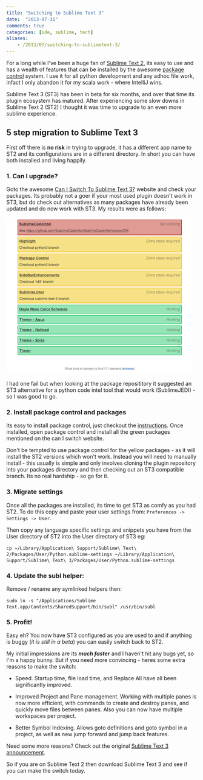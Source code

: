 ```yaml
---
title: "Switching to Sublime Text 3"
date:  "2013-07-31"
comments: true
categories: [ide, sublime, tech]
aliases:
    - /2013/07/switching-to-sublimetext-3/
---
```


For a long while I've been a huge fan of [Sublime Text 2](http://www.sublimetext.com/),
its easy to use and has a wealth of features that can be installed by the
awesome [package control](http://wbond.net/sublime_packages/package_control)
system. I use it for all python development and any adhoc file work, infact I
only abandon it for my scala work - where IntelliJ wins.

Sublime Text 3 (ST3) has been in beta for six months, and over that time its
plugin ecosystem has matured.  After experiencing some slow downs in
Sublime Text 2 (ST2) I thought it was time to upgrade to an even more
sublime experience.

## 5 step migration to Sublime Text 3

First off there is **no risk** in trying to upgrade, it has a different app
name to ST2 and its configurations are in a different directory. In short you
can have both installed and living happily.

### 1. Can I upgrade?

<!--more-->

Goto the awesome [Can I Switch To Sublime Text 3?](http://www.caniswitchtosublimetext3.com/)
website and check your packages.  Its probably not a goer if your most used
plugin doesn't work in ST3, but do check out alternatives as many packages
have already been updated and do now work with ST3.  My results were as
follows:

<p class="text-center">
<img src="/images/ready_for_sublime.png">
</p>

I had one fail but when looking at the package reposititory it suggested an
ST3 alternative for a python code intel tool that would work (SublimeJEDI) -
so I was good to go.


### 2. Install package control and packages

Its easy to install package control, just checkout the
[instructions](http://wbond.net/sublime_packages/package_control/installation#ST3).
Once installed, open package control and install all the green packages
mentioned on the can I switch website.

Don't be tempted to use package control for the yellow packages - as it will
install the ST2 versions which won't work.  Instead you will need to
manually install - this usually is simple and only involves cloning the
plugin repository into your packages directory and then checking out an
ST3 compatible branch.  Its no real hardship - so go for it.

### 3. Migrate settings

Once all the packages are installed, its time to get ST3 as comfy as you had
ST2.  To do this copy and paste your user settings from:
`Preferences -> Settings -> User`.

Then copy any language specific settings and snippets you have from the User
directory of ST2 into the User directory of ST3 eg:

    cp ~/Library/Application\ Support/Sublime\ Text\ 2/Packages/User/Python.sublime-settings ~/Library/Application\ Support/Sublime\ Text\ 3/Packages/User/Python.sublime-settings

### 4. Update the subl helper:

Remove / rename any symlinked helpers then:

    sudo ln -s "/Applications/Sublime Text.app/Contents/SharedSupport/bin/subl" /usr/bin/subl

### 5. Profit!

Easy eh?  You now have ST3 configured as you are used to and if anything
is buggy (*it is still in a beta*) you can easily switch back to ST2.

My initial impressions are its ***much faster*** and I haven't hit any bugs yet,
so I'm a happy bunny. But if you need more convincing - heres some extra reasons
to make the switch:

  * Speed.
    Startup time, file load time, and Replace All have all been
    significantly improved.

  * Improved Project and Pane management.
    Working with multiple panes is now more efficient, with commands to
    create and destroy panes, and quickly move files between panes.  Also
    you can now have multiple workspaces per project.

  * Better Symbol Indexing.
    Allows goto definitions and goto symbol in a project, as well as new
    jump forward and jump back features.

Need some more reasons? Check out the original
[Sublime Text 3 announcement](http://www.sublimetext.com/blog/articles/sublime-text-3-beta).

So if you are on Sublime Text 2 then download Sublime Text 3 and see if
you can make the switch today.